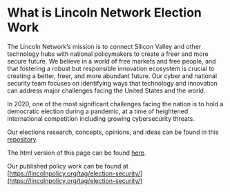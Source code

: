 # What is Lincoln Network Election Work

The Lincoln Network’s mission is to connect Silicon Valley and other technology hubs with national policymakers to create a freer and more secure future. We believe in a world of free markets and free people, and that fostering a robust but responsible innovation ecosystem is crucial to creating a better, freer, and more abundant future. Our cyber and national security team focuses on identifying ways that technology and innovation can address major challenges facing the United States and the world. 

In 2020, one of the most significant challenges facing the nation is to hold a democratic election during a pandemic, at a time of heightened international competition including growing cybersecurity threats.

Our elections research, concepts, opinions, and ideas can be found in this [repository](https://github.com/lincolnnetwork/elections/tree/master/documents). 

The html version of this page can be found [here](https://lincolnnetwork.github.io/elections/). 

Our published policy work can be found at [https://lincolnpolicy.org/tag/election-security/](https://lincolnpolicy.org/tag/election-security/)
